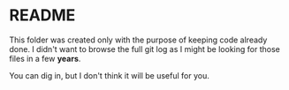 ﻿# README

This folder was created only with the purpose of keeping code already done.
I didn't want to browse the full git log as I might be looking for those files in a few **years**.

You can dig in, but I don't think it will be useful for you.